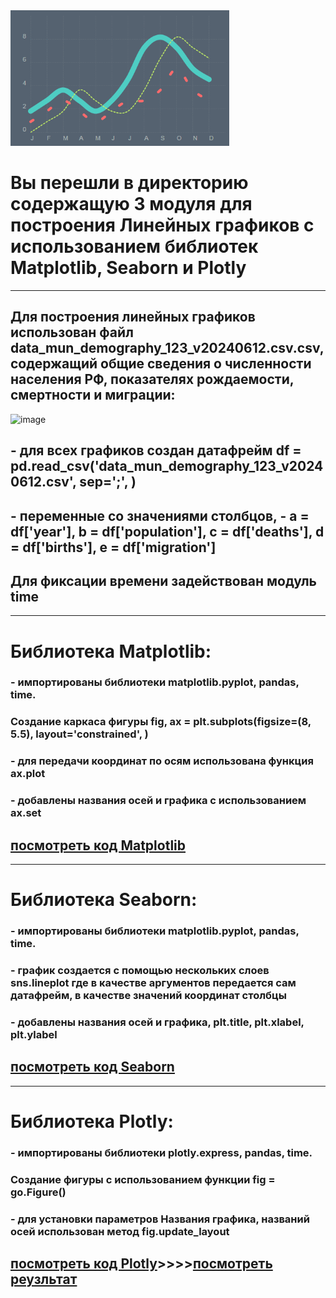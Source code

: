 <img src = 'https://github.com/AlexandrKuznetsov1/DegreeProject/blob/master/sketh_for_readme/from_line.gif' width="350">

# Вы перешли в директорию содержащую 3 модуля для построения Линейных графиков с использованием библиотек Matplotlib, Seaborn и Plotly
___________________________________________________________________________________________________________________________________________________________________________________________________________
## Для построения линейных графиков использован файл data_mun_demography_123_v20240612.csv.csv, содержащий общие сведения о численности населения РФ, показателях рождаемости, смертности и миграции:
![image](https://github.com/user-attachments/assets/9ea41871-c46b-443c-85fe-197fce78ff95)
## - для всех графиков создан датафрейм df = pd.read_csv('data_mun_demography_123_v20240612.csv', sep=';', )
## - переменные со значениями столбцов, - a = df['year'], b = df['population'], c = df['deaths'], d = df['births'], e = df['migration']
## Для фиксации времени задействован модуль time
___________________________________________________________________________________________________________________________________________________________________________________________________________
# Библиотека Matplotlib:
### - импортированы библиотеки matplotlib.pyplot, pandas, time. 
### Создание каркаса фигуры fig, ax = plt.subplots(figsize=(8, 5.5), layout='constrained', )
### - для передачи координат по осям использована функция ax.plot
### - добавлены названия осей и графика с использованием ax.set
## [посмотреть код Matplotlib](https://github.com/AlexandrKuznetsov1/DegreeProject/blob/master/line_graphs/line_graphs_PLT.ipynb)
___________________________________________________________________________________________________________________________________________________________________________________________________________
# Библиотека Seaborn:
### - импортированы библиотеки matplotlib.pyplot, pandas, time. 
### - график создается с помощью нескольких слоев sns.lineplot где в качестве аргументов передается сам датафрейм, в качестве значений координат столбцы
### - добавлены названия осей и графика, plt.title, plt.xlabel, plt.ylabel
## [посмотреть код Seaborn](https://github.com/AlexandrKuznetsov1/DegreeProject/blob/master/line_graphs/line_graphs_SNS.py)
___________________________________________________________________________________________________________________________________________________________________________________________________________
# Библиотека Plotly:
### - импортированы библиотеки plotly.express, pandas, time. 
### Создание фигуры с использованием функции fig = go.Figure()
### - для установки параметров Названия графика, названий осей использован метод fig.update_layout
## [посмотреть код Plotly](https://github.com/AlexandrKuznetsov1/DegreeProject/blob/master/line_graphs/line_graphs_PX.py)____>>>>____[посмотреть реузльтат](https://github.com/AlexandrKuznetsov1/DegreeProject/blob/master/graphics/Линейный%20график%20PX.png)
